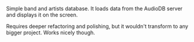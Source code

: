 Simple band and artists database. It loads data from the AudioDB server and displays it on the screen. 

Requires deeper refactoring and polishing, but it wouldn't transform to any bigger project. Works nicely though.

